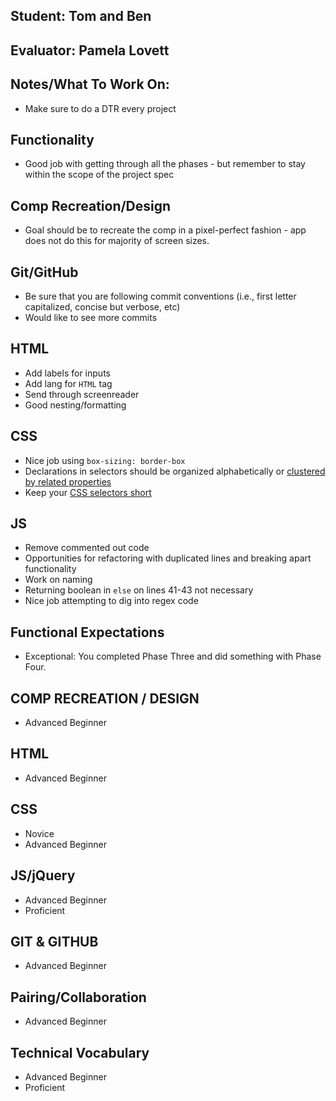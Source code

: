## Student: Tom and Ben
## Evaluator: Pamela Lovett
## Notes/What To Work On:

- Make sure to do a DTR every project

## Functionality
- Good job with getting through all the phases - but remember to stay within the scope of the project spec

## Comp Recreation/Design
- Goal should be to recreate the comp in a pixel-perfect fashion - app does not do this for majority of screen sizes. 

## Git/GitHub
- Be sure that you are following commit conventions (i.e., first letter capitalized, concise but verbose, etc)
- Would like to see more commits

## HTML
- Add labels for inputs
- Add lang for `HTML` tag
- Send through screenreader
- Good nesting/formatting

## CSS
- Nice job using `box-sizing: border-box`
- Declarations in selectors should be organized alphabetically or [clustered by related properties](https://github.com/necolas/idiomatic-css)
- Keep your [CSS selectors short](https://csswizardry.com/2012/05/keep-your-css-selectors-short/)

## JS
- Remove commented out code
- Opportunities for refactoring with duplicated lines and breaking apart functionality
- Work on naming
- Returning boolean in `else` on lines 41-43 not necessary
- Nice job attempting to dig into regex code

## Functional Expectations

* Exceptional: You completed Phase Three and did something with Phase Four.

## COMP RECREATION / DESIGN

* Advanced Beginner   

## HTML

* Advanced Beginner  

## CSS

* Novice  
* Advanced Beginner  

## JS/jQuery

* Advanced Beginner  
* Proficient  

## GIT & GITHUB
 
* Advanced Beginner  

## Pairing/Collaboration

* Advanced Beginner

## Technical Vocabulary

* Advanced Beginner
* Proficient
